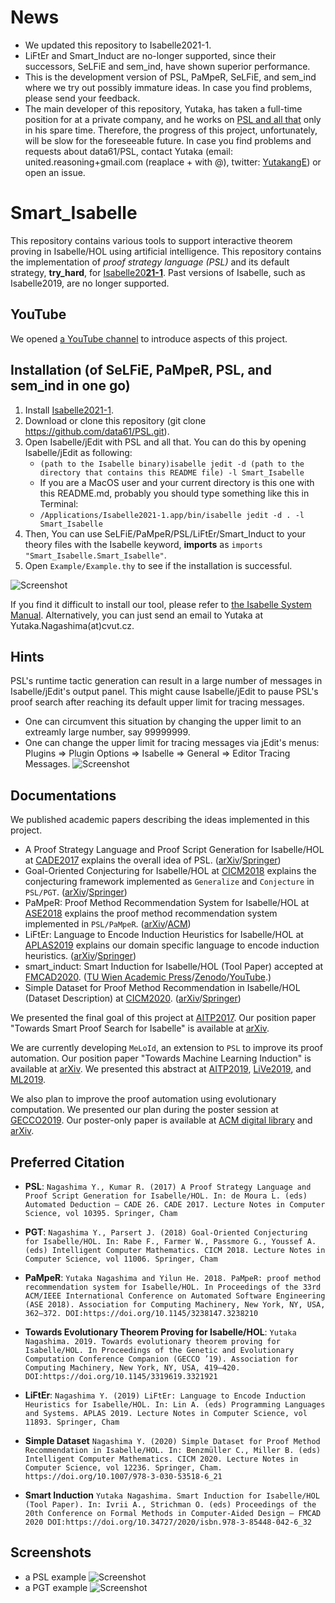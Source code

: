 # News
- We updated this repository to Isabelle2021-1.
- LiFtEr and Smart_Induct are no-longer supported, since their successors, SeLFiE and sem_ind, have shown superior performance.
- This is the development version of PSL, PaMpeR, SeLFiE, and sem_ind where we try out possibly immature ideas. In case you find problems, please send your feedback.
- The main developer of this repository, Yutaka, has taken a full-time position for at a private company, and he works on [PSL and all that](https://github.com/data61/PSL/) only in his spare time. Therefore, the progress of this project, unfortunately, will be slow for the foreseeable future. In case you find problems and requests about data61/PSL, contact Yutaka (email: united.reasoning+gmail.com (reaplace + with @), twitter: [YutakangE](https://twitter.com/YutakangE)) or open an issue.

# Smart_Isabelle

This repository contains various tools to support interactive theorem proving in Isabelle/HOL using artificial intelligence.
This repository contains the implementation of *proof strategy language (PSL)* and its default strategy,
**try_hard**, for [Isabelle20**21-1**](https://isabelle.in.tum.de). Past versions of Isabelle, such as Isabelle2019, are no longer supported.

## YouTube

We opened [a YouTube channel](https://www.youtube.com/channel/UCjnY6hIaryOEgG92udvogAw/) to introduce aspects of this project.

## Installation (of SeLFiE, PaMpeR, PSL, and sem_ind in one go)
1. Install [Isabelle2021-1](https://isabelle.in.tum.de).
2. Download or clone this repository (git clone https://github.com/data61/PSL.git).
3. Open Isabelle/jEdit with PSL and all that. You can do this by opening Isabelle/jEdit as following:
   * `(path to the Isabelle binary)isabelle jedit -d (path to the directory that contains this README file) -l Smart_Isabelle`
   * If you are a MacOS user and your current directory is this one with this README.md, probably you should type something like this in Terminal:
   * `/Applications/Isabelle2021-1.app/bin/isabelle jedit -d . -l Smart_Isabelle`
4. Then, You can use SeLFiE/PaMpeR/PSL/LiFtEr/Smart_Induct to your theory files
   with the Isabelle keyword, **imports** as ``imports "Smart_Isabelle.Smart_Isabelle"``.
5. Open `Example/Example.thy` to see if the installation is successful.

![Screenshot](./image/screen_shot_import.png)

If you find it difficult to install our tool, please refer to [the Isabelle System Manual](https://isabelle.in.tum.de/doc/system.pdf). Alternatively, you can just send an email to Yutaka at Yutaka.Nagashima(at)cvut.cz.

## Hints
PSL's runtime tactic generation can result in a large number of messages in Isabelle/jEdit's output panel.
This might cause Isabelle/jEdit to pause PSL's proof search after reaching its default upper limit for tracing messages.
- One can circumvent this situation by changing the upper limit to an extreamly large number, say 99999999.
- One can change the upper limit for tracing messages via jEdit's menus:
  Plugins => Plugin Options => Isabelle => General => Editor Tracing Messages.
![Screenshot](./image/tracing_messages.png)

## Documentations
We published academic papers describing the ideas implemented in this project.
- A Proof Strategy Language and Proof Script Generation for Isabelle/HOL at [CADE2017](http://www.cse.chalmers.se/~myreen/cade-26/) explains the overall idea of PSL. ([arXiv](https://arxiv.org/abs/1606.02941)/[Springer](https://doi.org/10.1007/978-3-319-63046-5_32))
- Goal-Oriented Conjecturing for Isabelle/HOL at [CICM2018](https://cicm-conference.org/2018/cicm.php) explains the conjecturing framework implemented as `Generalize` and `Conjecture` in `PSL/PGT`. ([arXiv](https://arxiv.org/abs/1806.04774)/[Springer](https://doi.org/10.1007/978-3-319-96812-4_19))
- PaMpeR: Proof Method Recommendation System for Isabelle/HOL at [ASE2018](http://ase2018.com) explains the proof method recommendation system implemented in `PSL/PaMpeR`. ([arXiv](https://arxiv.org/abs/1806.07239)/[ACM](http://doi.acm.org/10.1145/3238147.3238210))
- LiFtEr: Language to Encode Induction Heuristics for Isabelle/HOL at [APLAS2019](https://conf.researchr.org/home/aplas-2019) explains our domain specific language to encode induction heuristics. ([arXiv](https://arxiv.org/abs/1906.08084)/[Springer](https://doi.org/10.1007/978-3-030-34175-6_14))
- smart_induct: Smart Induction for Isabelle/HOL (Tool Paper) accepted at [FMCAD2020](https://fmcad.forsyte.at/FMCAD20/).  ([TU Wien Academic Press](https://doi.org/10.34727/2020/isbn.978-3-85448-042-6_32)/[Zenodo](https://doi.org/10.5281/zenodo.3960303)/[YouTube](https://youtu.be/iaH0Mx926CU).)
- Simple Dataset for Proof Method Recommendation in Isabelle/HOL (Dataset Description) at [CICM2020](https://cicm-conference.org/2020/cicm.php). ([arXiv](https://arxiv.org/abs/2004.10667)/[Springer](https://doi.org/10.1007/978-3-030-53518-6_21))

We presented the final goal of this project at [AITP2017](http://aitp-conference.org/2017/). Our position paper "Towards Smart Proof Search for Isabelle" is available at [arXiv](https://arxiv.org/abs/1701.03037).

We are currently developing ``MeLoId``, an extension to `PSL` to improve its proof automation. Our position paper "Towards Machine Learning Induction" is available at [arXiv](https://arxiv.org/abs/1812.04088). We presented this abstract at [AITP2019](http://aitp-conference.org/2019/), [LiVe2019](https://www7.in.tum.de/~kretinsk/LiVe2019.html), and [ML2019](https://icfp19.sigplan.org/home/mlfamilyworkshop-2019).

We also plan to improve the proof automation using evolutionary computation. We presented our plan during the poster session at [GECCO2019](https://gecco-2019.sigevo.org/index.html/HomePage). Our poster-only paper is available at [ACM digital library](https://doi.org/10.1145/3319619.3321921) and [arXiv](https://arxiv.org/abs/1904.08468).

## Preferred Citation
- **PSL**:
`Nagashima Y., Kumar R. (2017) A Proof Strategy Language and Proof Script Generation for Isabelle/HOL. In: de Moura L. (eds) Automated Deduction – CADE 26. CADE 2017. Lecture Notes in Computer Science, vol 10395. Springer, Cham`

- **PGT**:
`Nagashima Y., Parsert J. (2018) Goal-Oriented Conjecturing for Isabelle/HOL. In: Rabe F., Farmer W., Passmore G., Youssef A. (eds) Intelligent Computer Mathematics. CICM 2018. Lecture Notes in Computer Science, vol 11006. Springer, Cham`

- **PaMpeR**:
`Yutaka Nagashima and Yilun He. 2018. PaMpeR: proof method recommendation system for Isabelle/HOL. In Proceedings of the 33rd ACM/IEEE International Conference on Automated Software Engineering (ASE 2018). Association for Computing Machinery, New York, NY, USA, 362–372. DOI:https://doi.org/10.1145/3238147.3238210`

- **Towards Evolutionary Theorem Proving for Isabelle/HOL**:
`Yutaka Nagashima. 2019. Towards evolutionary theorem proving for Isabelle/HOL. In Proceedings of the Genetic and Evolutionary Computation Conference Companion (GECCO ’19). Association for Computing Machinery, New York, NY, USA, 419–420. DOI:https://doi.org/10.1145/3319619.3321921`

- **LiFtEr**:
`Nagashima Y. (2019) LiFtEr: Language to Encode Induction Heuristics for Isabelle/HOL. In: Lin A. (eds) Programming Languages and Systems. APLAS 2019. Lecture Notes in Computer Science, vol 11893. Springer, Cham`

- **Simple Dataset**
`Nagashima Y. (2020) Simple Dataset for Proof Method Recommendation in Isabelle/HOL. In: Benzmüller C., Miller B. (eds) Intelligent Computer Mathematics. CICM 2020. Lecture Notes in Computer Science, vol 12236. Springer, Cham. https://doi.org/10.1007/978-3-030-53518-6_21`

- **Smart Induction**
`Yutaka Nagashima. Smart Induction for Isabelle/HOL (Tool Paper). In: Ivrii A., Strichman O. (eds) Proceedings of the 20th Conference on Formal Methods in Computer-Aided Design – FMCAD 2020 DOI:https://doi.org/10.34727/2020/isbn.978-3-85448-042-6_32
`

## Screenshots
- a PSL example
![Screenshot](./image/screen_shot_tall.png)
- a PGT example
![Screenshot](./image/screen_shot_pgt.png)
